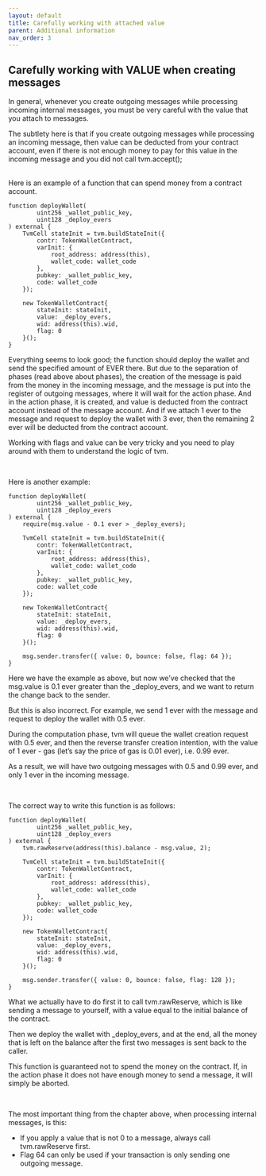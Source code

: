 ```yaml
---
layout: default
title: Carefully working with attached value
parent: Additional information
nav_order: 3
---
```


## Carefully working with VALUE when creating messages

In general, whenever you create outgoing messages while processing incoming internal messages, you must be very careful with the value that you attach to messages.

The subtlety here is that if you create outgoing messages while processing an incoming message, then value can be deducted from your contract account, even if there is not enough money to pay for this value in the incoming message and you did not call tvm.accept();

<br />
Here is an example of a function that can spend money from a contract account.

```solidity
function deployWallet(
        uint256 _wallet_public_key,
        uint128 _deploy_evers
) external {
    TvmCell stateInit = tvm.buildStateInit({
        contr: TokenWalletContract,
        varInit: {
            root_address: address(this),
            wallet_code: wallet_code
        },
        pubkey: _wallet_public_key,
        code: wallet_code
    });

    new TokenWalletContract{
        stateInit: stateInit,
        value: _deploy_evers,
        wid: address(this).wid,
        flag: 0
    }();
}
```

Everything seems to look good; the function should deploy the wallet and send the specified amount of EVER there. But due to the separation of phases (read above about phases), the creation of the message is paid from the money in the incoming message, and the message is put into the register of outgoing messages, where it will wait for the action phase. And in the action phase, it is created, and value is deducted from the contract account instead of  the message account. And if we attach 1 ever to the message and request to deploy the wallet with 3 ever, then the remaining 2 ever will be deducted from the contract account.

Working with flags and value can be very tricky and you need to play around with them to understand the logic of tvm.

<br />

Here is another example:

```solidity
function deployWallet(
        uint256 _wallet_public_key,
        uint128 _deploy_evers
) external {
    require(msg.value - 0.1 ever > _deploy_evers);

    TvmCell stateInit = tvm.buildStateInit({
        contr: TokenWalletContract,
        varInit: {
            root_address: address(this),
            wallet_code: wallet_code
        },
        pubkey: _wallet_public_key,
        code: wallet_code
    });

    new TokenWalletContract{
        stateInit: stateInit,
        value: _deploy_evers,
        wid: address(this).wid,
        flag: 0
    }();

    msg.sender.transfer({ value: 0, bounce: false, flag: 64 });
}
```

Here we have the example as above, but now we’ve checked that the msg.value is 0.1 ever greater than the _deploy_evers, and we want to return the change back to the sender.

But this is also incorrect. For example, we send 1 ever with the message and request to deploy the wallet with 0.5 ever.

During the computation phase, tvm will queue the wallet creation request with 0.5 ever, and then the reverse transfer creation intention, with the value of 1 ever - gas (let’s say the price of gas is 0.01 ever), i.e. 0.99 ever.

As a result, we will have two outgoing messages with 0.5 and 0.99 ever, and only 1 ever in the incoming message.

<br />

The correct way to write this function is as follows:

```solidity
function deployWallet(
        uint256 _wallet_public_key,
        uint128 _deploy_evers
) external {
    tvm.rawReserve(address(this).balance - msg.value, 2);

    TvmCell stateInit = tvm.buildStateInit({
        contr: TokenWalletContract,
        varInit: {
            root_address: address(this),
            wallet_code: wallet_code
        },
        pubkey: _wallet_public_key,
        code: wallet_code
    });

    new TokenWalletContract{
        stateInit: stateInit,
        value: _deploy_evers,
        wid: address(this).wid,
        flag: 0
    }();

    msg.sender.transfer({ value: 0, bounce: false, flag: 128 });
}
```

What we actually have to do first it to call tvm.rawReserve, which is like sending a message to yourself, with a value equal to the initial balance of the contract.

Then we deploy the wallet with _deploy_evers, and at the end, all the money that is left on the balance after the first two messages is sent back to the caller.

This function is guaranteed not to spend the money on the contract. If, in the action phase it does not have enough money to send a message, it will simply be aborted.

<br />

The most important thing from the chapter above, when processing internal messages, is this:

* If you apply a value that is not 0 to a message, always call tvm.rawReserve first.
* Flag 64 can only be used if your transaction is only sending one outgoing message.
